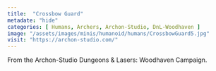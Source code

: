 ```yaml
---
title:  "Crossbow Guard"
metadate: "hide"
categories: [ Humans, Archers, Archon-Studio, DnL-Woodhaven ]
image: "/assets/images/minis/humanoid/humans/CrossbowGuard5.jpg"
visit: "https://archon-studio.com/"
---
```

From the Archon-Studio Dungeons & Lasers: Woodhaven Campaign.